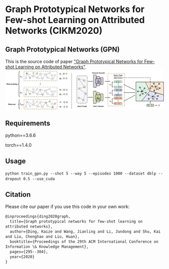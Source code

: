 Graph Prototypical Networks for Few-shot Learning on Attributed Networks (CIKM2020)
============

## Graph Prototypical Networks (GPN)

This is the source code of paper ["Graph Prototypical Networks for Few-shot Learning on Attributed Networks"](https://arxiv.org/pdf/2006.12739.pdf).
![The proposed framework](GPN.png)

## Requirements
python==3.6.6 

torch==1.4.0

## Usage
```python train_gpn.py --shot 5 --way 5 --episodes 1000 --dataset dblp --dropout 0.5 --use_cuda```

## Citation

Please cite our paper if you use this code in your own work:

```
@inproceedings{ding2020graph,
  title={Graph prototypical networks for few-shot learning on attributed networks},
  author={Ding, Kaize and Wang, Jianling and Li, Jundong and Shu, Kai and Liu, Chenghao and Liu, Huan},
  booktitle={Proceedings of the 29th ACM International Conference on Information \& Knowledge Management},
  pages={295--304},
  year={2020}
}
```



